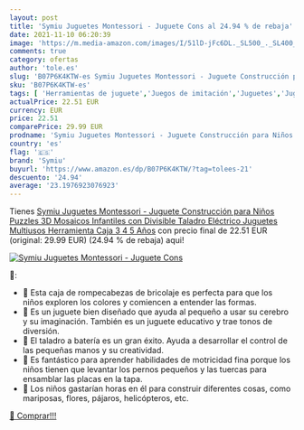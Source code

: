 ```yaml
---
layout: post
title: 'Symiu Juguetes Montessori - Juguete Cons al 24.94 % de rebaja'
date: 2021-11-10 06:20:39
image: 'https://m.media-amazon.com/images/I/51lD-jFc6DL._SL500_._SL400_.jpg'
comments: true
category: ofertas
author: 'tole.es'
slug: 'B07P6K4KTW-es Symiu Juguetes Montessori - Juguete Construcción para...'
sku: 'B07P6K4KTW-es'
tags: [ 'Herramientas de juguete','Juegos de imitación','Juguetes','Juguetes y juegos','juguetes','puzzles','symiu', ]
actualPrice: 22.51 EUR
currency: EUR
price: 22.51
comparePrice: 29.99 EUR
prodname: 'Symiu Juguetes Montessori - Juguete Construcción para Niños Puzzles 3D Mosaicos Infantiles con Divisible Taladro Eléctrico Juguetes Multiusos Herramienta Caja 3 4 5 Años'
country: 'es'
flag: '🇪🇸'
brand: 'Symiu'
buyurl: 'https://www.amazon.es/dp/B07P6K4KTW/?tag=tolees-21'
descuento: '24.94'
average: '23.1976923076923'
---
```


Tienes [Symiu Juguetes Montessori - Juguete Construcción para Niños Puzzles 3D Mosaicos Infantiles con Divisible Taladro Eléctrico Juguetes Multiusos Herramienta Caja 3 4 5 Años](https://www.amazon.es/dp/B07P6K4KTW/?tag=tolees-21) con precio final de  22.51 EUR (original: 29.99 EUR) (24.94 %  de rebaja) aqui!

[![Symiu Juguetes Montessori - Juguete Cons](https://m.media-amazon.com/images/I/51lD-jFc6DL._SL500_._SL400_.jpg)](https://www.amazon.es/dp/B07P6K4KTW/?tag=tolees-21)

🔎:

- 🔫 Esta caja de rompecabezas de bricolaje es perfecta para que los niños exploren los colores y comiencen a entender las formas.
- 🔫 Es un juguete bien diseñado que ayuda al pequeño a usar su cerebro y su imaginación. También es un juguete educativo y trae tonos de diversión.
- 🔫 El taladro a batería es un gran éxito. Ayuda a desarrollar el control de las pequeñas manos y su creatividad.
- 🔫 Es fantástico para aprender habilidades de motricidad fina porque los niños tienen que levantar los pernos pequeños y las tuercas para ensamblar las placas en la tapa.
- 🔫 Los niños gastarían horas en él para construir diferentes cosas, como mariposas, flores, pájaros, helicópteros, etc.

[🛒 Comprar!!!](https://www.amazon.es/dp/B07P6K4KTW/?tag=tolees-21)
